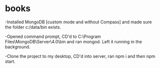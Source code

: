 # books

-Installed MongoDB [custom mode and without Compass] and made sure the folder c:/data/bin exists.

-Opened command prompt, CD'd to C:\Program Files\MongoDB\Server\4.0\bin and ran mongod. Left it running in the background.

-Clone the project to my desktop, CD'd into server, ran npm i and then npm start. 
